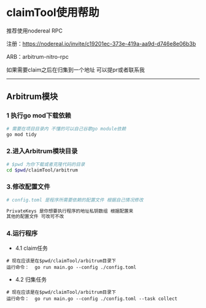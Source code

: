 # claimTool使用帮助

推荐使用nodereal RPC

注册：https://nodereal.io/invite/c19201ec-373e-419a-aa9d-d746e8e06b3b

ARB：arbitrum-nitro-rpc

如果需要claim之后在归集到一个地址 可以提pr或者联系我

***

## Arbitrum模块

### 1 执行go mod下载依赖

```sh
# 需要在项目目录内 不懂的可以自己谷歌go module依赖
go mod tidy
```

### 2.进入Arbitrum模块目录

```sh
# $pwd 为你下载或者克隆代码的目录
cd $pwd/claimTool/arbitrum
```

### 3.修改配置文件

```sh
# config.toml 是程序所需要依赖的配置文件 根据自己情况修改

PrivateKeys 是你想要执行程序的地址私钥数组 根据配置来
其他的配置文件 可改可不改
```

### 4.运行程序

- 4.1 claim任务
```
# 现在应该是在$pwd/claimTool/arbitrum目录下
运行命令：  go run main.go --config ./config.toml
```

- 4.2 归集任务
```
# 现在应该是在$pwd/claimTool/arbitrum目录下
运行命令：  go run main.go --config ./config.toml --task collect
```